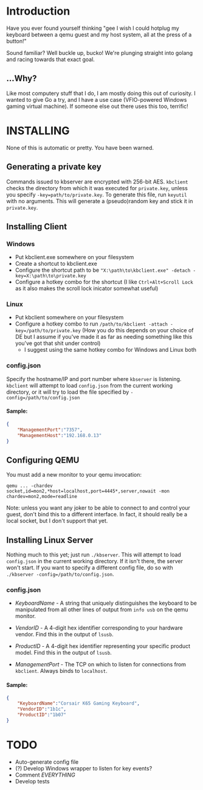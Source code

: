 # Introduction

Have you ever found yourself thinking "gee I wish I could hotplug my keyboard
between a qemu guest and my host system, all at the press of a button!"

Sound familiar? Well buckle up, bucko! We're plunging straight into golang and racing towards that exact goal.

## ...Why?

Like most computery stuff that I do, I am mostly doing this out of curiosity. I
wanted to give Go a try, and I have a use case (VFIO-powered Windows gaming
virtual machine). If someone else out there uses this too, terrific!

# INSTALLING

None of this is automatic or pretty. You have been warned.

## Generating a private key
Commands issued to kbserver are encrypted with 256-bit AES. `kbclient` checks the directory from
which it was executed for `private.key`, unless you specify `-key=path/to/private.key`. To generate this file,
run `keyutil` with no arguments. This will generate a (pseudo)random key and stick it in `private.key`.

## Installing Client

### Windows
* Put kbclient.exe somewhere on your filesystem 
* Create a shortcut to kbclient.exe
* Configure the shortcut path to be `"X:\path\to\kbclient.exe" -detach -key=X:\path\to\private.key`
* Configure a hotkey combo for the shortcut (I like `Ctrl+Alt+Scroll Lock` as it also makes
  the scroll lock inicator somewhat useful)

### Linux
* Put kbclient somewhere on your filesystem
* Configure a hotkey combo to run `/path/to/kbclient -attach -key=/path/to/private.key`
  (How you do this depends on your choice of DE but I assume if you've made it as far as
  needing something like this you've got that shit under control)
    * I suggest using the same hotkey combo for Windows and Linux both

### config.json

Specify the hostname/IP and port number where `kbserver` is listening. `kbclient` will attempt to load `config.json`
from the current working directory, or it will try to load the file specified by `-config=/path/to/config.json`

#### Sample:
```json
{
    "ManagementPort":"7357",
    "ManagementHost":"192.168.0.13"
}

```

## Configuring QEMU
You must add a new monitor to your qemu invocation:

`qemu ... -chardev socket,id=mon2,*host=localhost,port=4445*,server,nowait -mon chardev=mon2,mode=readline`

Note: unless you want any joker to be able to connect to and control your guest, don't bind this
to a different interface. In fact, it should really be a local socket, but I don't support that yet.

## Installing Linux Server

Nothing much to this yet; just run `./kbserver`. This will attempt to load `config.json` in the current
working directory. If it isn't there, the server won't start. If you want to specify a different config file, do so
with `./kbserver -config=/path/to/config.json`.

### config.json

* *KeyboardName* - A string that uniquely distinguishes the keyboard to be manipulated from all other lines
   of output from `info usb` on the qemu monitor.

* *VendorID* - A 4-digit hex identifier corresponding to your hardware vendor. Find this in the output of `lsusb`.
* *ProductID* - A 4-digit hex identifier representing your specific product model. Find this in the output of `lsusb`.
* *ManagementPort* - The TCP on which to listen for connections from `kbclient`. Always binds to `localhost`.

#### Sample:
```json
{
    "KeyboardName":"Corsair K65 Gaming Keyboard",
    "VendorID":"1b1c",
    "ProductID":"1b07"
}
```

# TODO

* Auto-generate config file
* (?) Develop Windows wrapper to listen for key events?
* Comment *EVERYTHING*
* Develop tests
